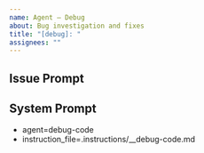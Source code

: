 ```yaml
---
name: Agent – Debug
about: Bug investigation and fixes
title: "[debug]: "
assignees: ""
---
```


## Issue Prompt

## System Prompt

- agent=debug-code
- instruction_file=.instructions/\_\_debug-code.md
